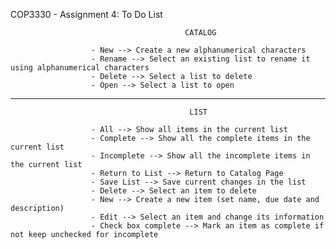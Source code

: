 COP3330 - Assignment 4: To Do List

                                           CATALOG

                      - New --> Create a new alphanumerical characters
                      - Rename --> Select an existing list to rename it using alphanumerical characters
                      - Delete --> Select a list to delete
                      - Open --> Select a list to open

------------------------------------------------------------------------------------

                                            LIST

                      - All --> Show all items in the current list
                      - Complete --> Show all the complete items in the current list
                      - Incomplete --> Show all the incomplete items in the current list
                      - Return to List --> Return to Catalog Page
                      - Save List --> Save current changes in the list
                      - Delete --> Select an item to delete
                      - New --> Create a new item (set name, due date and description)
                      - Edit --> Select an item and change its information
                      - Check box complete --> Mark an item as complete if not keep unchecked for incomplete
